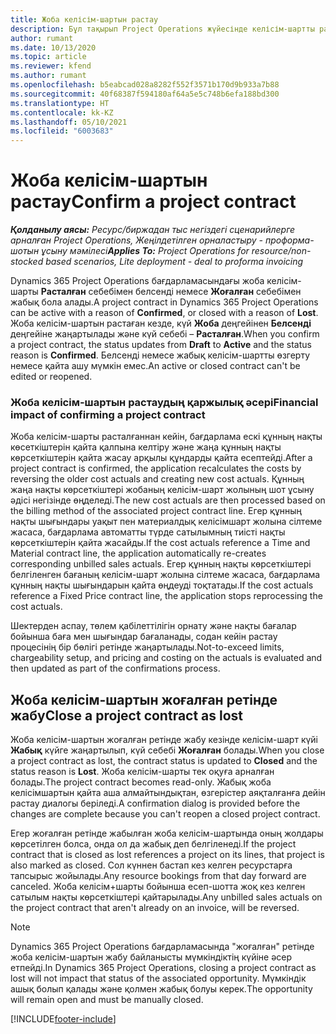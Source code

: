 ```yaml
---
title: Жоба келісім-шартын растау
description: Бұл тақырып Project Operations жүйесінде келісім-шартты растау жолы туралы ақпарат береді.
author: rumant
ms.date: 10/13/2020
ms.topic: article
ms.reviewer: kfend
ms.author: rumant
ms.openlocfilehash: b5eabcad028a8282f552f3571b170d9b933a7b88
ms.sourcegitcommit: 40f68387f594180af64a5e5c748b6efa188bd300
ms.translationtype: HT
ms.contentlocale: kk-KZ
ms.lasthandoff: 05/10/2021
ms.locfileid: "6003683"
---
```

# <a name="confirm-a-project-contract"></a><span data-ttu-id="b4d9d-103">Жоба келісім-шартын растау</span><span class="sxs-lookup"><span data-stu-id="b4d9d-103">Confirm a project contract</span></span>

<span data-ttu-id="b4d9d-104">_**Қолданылу аясы:** Ресурс/биржадан тыс негіздегі сценарийлерге арналған Project Operations, Жеңілдетілген орналастыру - проформа-шотын ұсыну мәмілесі_</span><span class="sxs-lookup"><span data-stu-id="b4d9d-104">_**Applies To:** Project Operations for resource/non-stocked based scenarios, Lite deployment - deal to proforma invoicing_</span></span>

<span data-ttu-id="b4d9d-105">Dynamics 365 Project Operations бағдарламасындағы жоба келісім-шарты **Расталған** себебімен белсенді немесе **Жоғалған** себебімен жабық бола алады.</span><span class="sxs-lookup"><span data-stu-id="b4d9d-105">A project contract in Dynamics 365 Project Operations can be active with a reason of **Confirmed**, or closed with a reason of **Lost**.</span></span> <span data-ttu-id="b4d9d-106">Жоба келісім-шартын растаған кезде, күй **Жоба** деңгейінен **Белсенді** деңгейіне жаңартылады және күй себебі – **Расталған**.</span><span class="sxs-lookup"><span data-stu-id="b4d9d-106">When you confirm a project contract, the status updates from **Draft** to **Active** and the status reason is **Confirmed**.</span></span> <span data-ttu-id="b4d9d-107">Белсенді немесе жабық келісім-шартты өзгерту немесе қайта ашу мүмкін емес.</span><span class="sxs-lookup"><span data-stu-id="b4d9d-107">An active or closed contract can't be edited or reopened.</span></span> 

### <a name="financial-impact-of-confirming-a-project-contract"></a><span data-ttu-id="b4d9d-108">Жоба келісім-шартын растаудың қаржылық әсері</span><span class="sxs-lookup"><span data-stu-id="b4d9d-108">Financial impact of confirming a project contract</span></span>

<span data-ttu-id="b4d9d-109">Жоба келісім-шарты расталғаннан кейін, бағдарлама ескі құнның нақты көсеткіштерін қайта қалпына келтіру және жаңа құнның нақты көрсеткіштерін қайта жасау арқылы құндарды қайта есептейді.</span><span class="sxs-lookup"><span data-stu-id="b4d9d-109">After a project contract is confirmed, the application recalculates the costs by reversing the older cost actuals and creating new cost actuals.</span></span> <span data-ttu-id="b4d9d-110">Құнның жаңа нақты көрсеткіштері жобаның келісім-шарт жолының шот ұсыну әдісі негізінде өңделеді.</span><span class="sxs-lookup"><span data-stu-id="b4d9d-110">The new cost actuals are then processed based on the billing method of the associated project contract line.</span></span> <span data-ttu-id="b4d9d-111">Егер құнның нақты шығындары уақыт пен материалдық келісімшарт жолына сілтеме жасаса, бағдарлама автоматты түрде сатылымның тиісті нақты көрсеткіштерін қайта жасайды.</span><span class="sxs-lookup"><span data-stu-id="b4d9d-111">If the cost actuals reference a Time and Material contract line, the application automatically re-creates corresponding unbilled sales actuals.</span></span> <span data-ttu-id="b4d9d-112">Егер құнның нақты көрсеткіштері белгіленген бағаның келісім-шарт жолына сілтеме жасаса, бағдарлама құнның нақты шығындарын қайта өңдеуді тоқтатады.</span><span class="sxs-lookup"><span data-stu-id="b4d9d-112">If the cost actuals reference a Fixed Price contract line, the application stops reprocessing the cost actuals.</span></span>

<span data-ttu-id="b4d9d-113">Шектерден аспау, төлем қабілеттілігін орнату және нақты бағалар бойынша баға мен шығындар бағаланады, содан кейін растау процесінің бір бөлігі ретінде жаңартылады.</span><span class="sxs-lookup"><span data-stu-id="b4d9d-113">Not-to-exceed limits, chargeability setup, and pricing and costing on the actuals is evaluated and then updated as part of the confirmations process.</span></span>

## <a name="close-a-project-contract-as-lost"></a><span data-ttu-id="b4d9d-114">Жоба келісім-шартын жоғалған ретінде жабу</span><span class="sxs-lookup"><span data-stu-id="b4d9d-114">Close a project contract as lost</span></span>

<span data-ttu-id="b4d9d-115">Жоба келісім-шартын жоғалған ретінде жабу кезінде келісім-шарт күйі **Жабық** күйге жаңартылып, күй себебі **Жоғалған** болады.</span><span class="sxs-lookup"><span data-stu-id="b4d9d-115">When you close a project contract as lost, the contract status is updated to **Closed** and the status reason is **Lost**.</span></span> <span data-ttu-id="b4d9d-116">Жоба келісім-шарты тек оқуға арналған болады.</span><span class="sxs-lookup"><span data-stu-id="b4d9d-116">The project contract becomes read-only.</span></span> <span data-ttu-id="b4d9d-117">Жабық жоба келісімшартын қайта аша алмайтындықтан, өзгерістер аяқталғанға дейін растау диалогы беріледі.</span><span class="sxs-lookup"><span data-stu-id="b4d9d-117">A confirmation dialog is provided before the changes are complete because you can't reopen a closed project contract.</span></span>

<span data-ttu-id="b4d9d-118">Егер жоғалған ретінде жабылған жоба келісім-шартында оның жолдары көрсетілген болса, онда ол да жабық деп белгіленеді.</span><span class="sxs-lookup"><span data-stu-id="b4d9d-118">If the project contract that is closed as lost references a project on its lines, that project is also marked as closed.</span></span> <span data-ttu-id="b4d9d-119">Сол күннен бастап кез келген ресурстарға тапсырыс жойылады.</span><span class="sxs-lookup"><span data-stu-id="b4d9d-119">Any resource bookings from that day forward are canceled.</span></span> <span data-ttu-id="b4d9d-120">Жоба келісім+шарты бойынша есеп-шотта жоқ кез келген сатылым нақты көрсеткіштері қайтарылады.</span><span class="sxs-lookup"><span data-stu-id="b4d9d-120">Any unbilled sales actuals on the project contract that aren't already on an invoice, will be reversed.</span></span>

> [!NOTE]
> <span data-ttu-id="b4d9d-121">Dynamics 365 Project Operations бағдарламасында "жоғалған" ретінде жоба келісім-шартын жабу байланысты мүмкіндіктің күйіне әсер етпейді.</span><span class="sxs-lookup"><span data-stu-id="b4d9d-121">In Dynamics 365 Project Operations, closing a project contract as lost will not impact that status of the associated opportunity.</span></span> <span data-ttu-id="b4d9d-122">Мүмкіндік ашық болып қалады және қолмен жабық болуы керек.</span><span class="sxs-lookup"><span data-stu-id="b4d9d-122">The opportunity will remain open and must be manually closed.</span></span>


[!INCLUDE[footer-include](../../includes/footer-banner.md)]